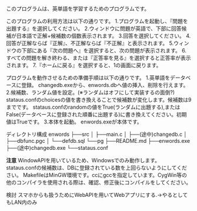 このプログラムは、英単語を学習するためのプログラムです。

このプログラムの利用方法は以下の通りです。
1.プログラムを起動し、『問題を出題する』を選択してください。
2.ウィンドウに問題が英語で、下部に回答候補が日本語で正解+候補数の個数表示されます。
3.回答を選択してください。
4.回答が正解ならば『正解』、不正解ならば『不正解』と表示されます。
5.ウィンドウの下部にある『次の問題へ』を選択すると、次の問題が表示されます。
6.すべての問題を解き終わる、または『正答率を見る』を選択すると正答率が表示されます。
7.『ホームに戻る』を選択すると、1の画面に戻ります。

プログラムを動作させるための準備手順は以下の通りです。
1.英単語をデータベースに登録。
    changedb.exeから、enwords.dbへ値の挿入、削除を行えます。
2.候補数、ランダム値を設定。(※ランダムはオフにして実装するの面倒?)
    stataus.confのchoicesの値を書き換えることで候補数が変化します。候補数は9までです。
    stataus.confのrandomの値をTrue(ランダムに出題する),またはFalse(データベースに登録された順番に出題する)に書き換えてください。初期値はTrueです。
3.本体を起動。
    enwords.exeが本体です。

ディレクトリ構成
enwords
    ├──src
    │    ├──main.c
    │    ├──(途中)changedb.c
    │    ├──dbfunc.pgc
    │    └──defdb.sql
    └──pg
        ├──README.md
        ├──enwords.exe
        ├──(途中)changedb.exe
        └──stataus.conf

**注意**
WindowAPIを用いているため、Windowsでのみ動作します。
stataus.confの候補数は、DBに登録されている数を上回らないようにしてください。
MakefileはMinGW環境です。ccにgccを指定しています。CygWin等の他のコンパイラを使用される際は、確認、修正後にコンパイルをしてください。

検討
スマホからも扱うためにWebAPIを用いてWebアプリにする.→やるとしてもLAN内のみ